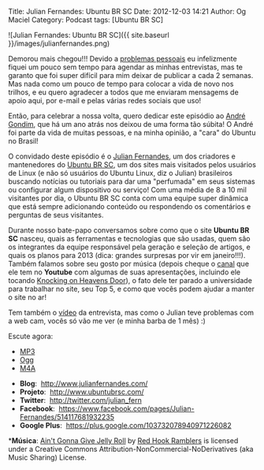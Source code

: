 Title: Julian Fernandes: Ubuntu BR SC
Date: 2012-12-03 14:21
Author: Og Maciel
Category: Podcast
tags: [Ubuntu BR SC]

![Julian Fernandes: Ubuntu BR SC]({{ site.baseurl }}/images/julianfernandes.png)

Demorou mais chegou!!! Devido a [problemas
pessoais](http://www.castalio.info/aviso-aos-navegantes/ "problemas pessoais")
eu infelizmente fiquei um pouco sem tempo para agendar as minhas
entrevistas, mas te garanto que foi super difícil para mim deixar de
publicar a cada 2 semanas. Mas nada como um pouco de tempo para colocar
a vida de novo nos trilhos, e eu quero agradecer a todos que me enviaram
mensagems de apoio aqui, por e-mail e pelas várias redes sociais que
uso!

Então, para celebrar a nossa volta, quero dedicar este episódio ao
[André Gondim](http://bit.ly/VfgrTE "André Gondim"), que há um ano atrás
nos deixou de uma forma tão súbita! O André foi parte da vida de muitas
pessoas, e na minha opinião, a "cara" do Ubuntu no Brasil!

O convidado deste episódio é o [Julian
Fernandes](http://www.julianfernandes.com/ "http://www.julianfernandes.com/"),
um dos criadores e mantenedores do [Ubuntu BR
SC](http://www.ubuntubrsc.com/ "http://www.ubuntubrsc.com/"), um dos
sites mais visitados pelos usuários de Linux (e não só usuários do
Ubuntu Linux, diz o Julian) brasileiros buscando notícias ou tutoriais
para dar uma "perfumada" em seus sistemas ou configurar algum
dispositivo ou serviço! Com uma média de 8 a 10 mil visitantes por dia,
o Ubuntu BR SC conta com uma equipe super dinâmica que está sempre
adicionando conteúdo ou respondendo os comentários e perguntas de seus
visitantes.

Durante nosso bate-papo conversamos sobre como que o site **Ubuntu BR
SC** nasceu, quais as ferramentas e tecnologias que são usadas, quem são
os integrantes da equipe responsável pela geração e seleção de artigos,
e quais os planos para 2013 (dica: grandes surpresas por vir em
janeiro!!!). Também falamos sobre seu gosto por música (depois cheque o
[canal](http://www.youtube.com/user/JuHitoriX "http://www.youtube.com/user/JuHitoriX")
que ele tem no **Youtube** com algumas de suas apresentações, incluindo
ele tocando [Knocking on Heavens
Door](http://www.youtube.com/watch?v=-wv0K9S7xbA&list=UUVwPM6qoLRlRJJbucSOXzug&index=4&feature=plcp "Knocking on Heavens Door")),
o fato dele ter parado a universidade para trabalhar no site, seu Top 5,
e como que vocês podem ajudar a manter o site no ar!

Tem também o [vídeo](http://bit.ly/XgekVI "http://bit.ly/XgekVI") da
entrevista, mas como o Julian teve problemas com a web cam, vocês só vão
me ver (e minha barba de 1 mês) :)

Escute agora:
* [MP3](http://downloads.ogmaciel.com/castalio-podcast-48.mp3)
* [Ogg](http://downloads.ogmaciel.com/castalio-podcast-48.ogg)
* [M4A](http://downloads.ogmaciel.com/castalio-podcast-48.mp3)

-   **Blog**:  <http://www.julianfernandes.com/>
-   **Projeto**:  <http://www.ubuntubrsc.com/>
-   **Twitter**:  <http://twitter.com/julian_fern>
-   **Facebook**:
     <https://www.facebook.com/pages/Julian-Fernandes/514117681932235>
-   **Google Plus**:  <https://plus.google.com/103732078940971226082>

***Música**: [Ain't Gonna Give Jelly
Roll](http://freemusicarchive.org/music/Red_Hook_Ramblers/Live__WFMU_on_Antique_Phonograph_Music_Program_with_MAC_Feb_8_2011/Red_Hook_Ramblers_-_12_-_Aint_Gonna_Give_Jelly_Roll)
by [Red Hook Ramblers](http://www.redhookramblers.com/) is licensed under a Creative Commons
Attribution-NonCommercial-NoDerivatives (aka Music Sharing) License.
